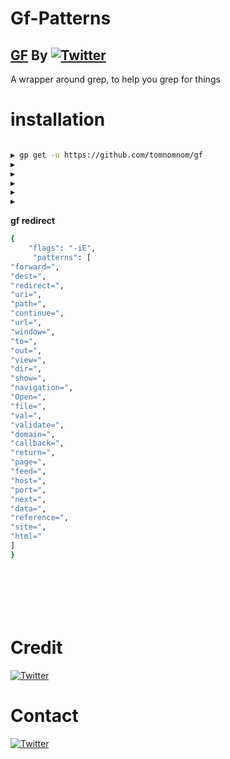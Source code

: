 # Gf-Patterns

## [GF](https://github.com/tomnomnom/gf) By [![Twitter](https://img.shields.io/badge/twitter-@TomNomNom-blue.svg)](https://twitter.com/TomNomNom) 

A wrapper around grep, to help you grep for things 

# installation
```bash

▶ gp get -u https://github.com/tomnomnom/gf
▶ 
▶ 
▶ 
▶ 
▶ 
```

**gf redirect**

```bash
{
    "flags": "-iE",
     "patterns": [
"forward=",
"dest=",
"redirect=",
"uri=",
"path=",
"continue=",
"url=",
"window=",
"to=",
"out=",
"view=",
"dir=",
"show=",
"navigation=",
"Open=",
"file=",
"val=",
"validate=",
"domain=",
"callback=",
"return=",
"page=",
"feed=",
"host=",
"port=",
"next=",
"data=",
"reference=",
"site=",
"html="
]
}

```

```

```

```

```

```

```
```

```
```

```
```
```

# Credit

[![Twitter](https://img.shields.io/badge/twitter-@TomNomNom-blue.svg)](https://twitter.com/TomNomNom)

# Contact
[![Twitter](https://img.shields.io/badge/twitter-@1ndianl33t-blue.svg)](https://twitter.com/1ndianl33t)
